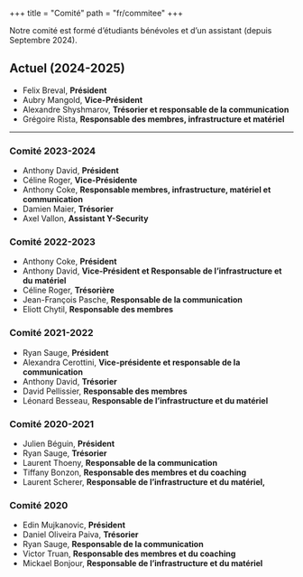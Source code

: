 +++
title = "Comité"
path = "fr/commitee"
+++

Notre comité est formé d’étudiants bénévoles et d’un assistant (depuis Septembre 2024).

## Actuel (2024-2025)

- Felix Breval, **Président**
- Aubry Mangold, **Vice-Président**
- Alexandre Shyshmarov, **Trésorier et responsable de la communication**
- Grégoire Rista, **Responsable des membres, infrastructure et matériel**

---

### Comité 2023-2024
- Anthony David, **Président**
- Céline Roger, **Vice-Présidente**
- Anthony Coke, **Responsable membres, infrastructure, matériel et communication**
- Damien Maier, **Trésorier**
- Axel Vallon, **Assistant Y-Security**

### Comité 2022-2023
- Anthony Coke, **Président**
- Anthony David, **Vice-Président et Responsable de l’infrastructure et du matériel**
- Céline Roger, **Trésorière**
- Jean-François Pasche, **Responsable de la communication**
- Eliott Chytil, **Responsable des membres**

### Comité 2021-2022
- Ryan Sauge, **Président**
- Alexandra Cerottini, **Vice-présidente et responsable de la communication**
- Anthony David, **Trésorier**
- David Pellissier, **Responsable des membres**
- Léonard Besseau, **Responsable de l’infrastructure et du matériel**

### Comité 2020-2021
- Julien Béguin, **Président**
- Ryan Sauge, **Trésorier**
- Laurent Thoeny, **Responsable de la communication**
- Tiffany Bonzon, **Responsable des membres et du coaching**
- Laurent Scherer, **Responsable de l’infrastructure et du matériel,**

### Comité 2020
- Edin Mujkanovic, **Président**
- Daniel Oliveira Paiva, **Trésorier**
- Ryan Sauge, **Responsable de la communication**
- Victor Truan, **Responsable des membres et du coaching**
- Mickael Bonjour, **Responsable de l’infrastructure et du matériel**